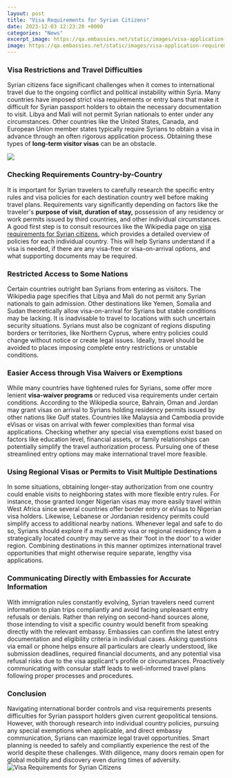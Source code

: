 ```yaml
---
layout: post
title: "Visa Requirements for Syrian Citizens"
date: 2023-12-03 12:23:20 +0000
categories: "News"
excerpt_image: https://qa.embassies.net/static/images/visa-application-requirements.jpg
image: https://qa.embassies.net/static/images/visa-application-requirements.jpg
---
```


### Visa Restrictions and Travel Difficulties  
Syrian citizens face significant challenges when it comes to international travel due to the ongoing conflict and political instability within Syria. Many countries have imposed strict visa requirements or entry bans that make it difficult for Syrian passport holders to obtain the necessary documentation to visit. Libya and Mali will not permit Syrian nationals to enter under any circumstances. Other countries like the United States, Canada, and European Union member states typically require Syrians to obtain a visa in advance through an often rigorous application process. Obtaining these types of **long-term visitor visas** can be an obstacle.

![](https://upload.wikimedia.org/wikipedia/commons/thumb/7/78/Visa_requirements_for_Syrian_citizens.svg/1600px-Visa_requirements_for_Syrian_citizens.svg.png?20230306133711)
### Checking Requirements Country-by-Country
It is important for Syrian travelers to carefully research the specific entry rules and visa policies for each destination country well before making travel plans. Requirements vary significantly depending on factors like the traveler's **purpose of visit, duration of stay,** possession of any residency or work permits issued by third countries, and other individual circumstances. A good first step is to consult resources like the Wikipedia page on [visa requirements for Syrian citizens](https://thelivenews.github.io/2023-11-29-an-adventure-filled-itinerary-for-visiting-slovenia-s-nature-scenes-and-historic-cities/), which provides a detailed overview of policies for each individual country. This will help Syrians understand if a visa is needed, if there are any visa-free or visa-on-arrival options, and what supporting documents may be required.
### Restricted Access to Some Nations 
Certain countries outright ban Syrians from entering as visitors. The Wikipedia page specifies that Libya and Mali do not permit any Syrian nationals to gain admission. Other destinations like Yemen, Somalia and Sudan theoretically allow visa-on-arrival for Syrians but stable conditions may be lacking. It is inadvisable to travel to locations with such uncertain security situations. Syrians must also be cognizant of regions disputing borders or territories, like Northern Cyprus, where entry policies could change without notice or create legal issues. Ideally, travel should be avoided to places imposing complete entry restrictions or unstable conditions.
### Easier Access through Visa Waivers or Exemptions
While many countries have tightened rules for Syrians, some offer more lenient **visa-waiver programs** or reduced visa requirements under certain conditions. According to the Wikipedia source, Bahrain, Oman and Jordan may grant visas on arrival to Syrians holding residency permits issued by other nations like Gulf states. Countries like Malaysia and Cambodia provide eVisas or visas on arrival with fewer complexities than formal visa applications. Checking whether any special visa exemptions exist based on factors like education level, financial assets, or family relationships can potentially simplify the travel authorization process. Pursuing one of these streamlined entry options may make international travel more feasible.
### Using Regional Visas or Permits to Visit Multiple Destinations  
In some situations, obtaining longer-stay authorization from one country could enable visits to neighboring states with more flexible entry rules. For instance, those granted longer Nigerian visas may more easily travel within West Africa since several countries offer border entry or eVisas to Nigerian visa holders. Likewise, Lebanese or Jordanian residency permits could simplify access to additional nearby nations. Whenever legal and safe to do so, Syrians should explore if a multi-entry visa or regional residency from a strategically located country may serve as their ‘foot in the door’ to a wider region. Combining destinations in this manner optimizes international travel opportunities that might otherwise require separate, lengthy visa applications.
### Communicating Directly with Embassies for Accurate Information
With immigration rules constantly evolving, Syrian travelers need current information to plan trips compliantly and avoid facing unpleasant entry refusals or denials. Rather than relying on second-hand sources alone, those intending to visit a specific country would benefit from speaking directly with the relevant embassy. Embassies can confirm the latest entry documentation and eligibility criteria in individual cases. Asking questions via email or phone helps ensure all particulars are clearly understood, like submission deadlines, required financial documents, and any potential visa refusal risks due to the visa applicant's profile or circumstances. Proactively communicating with consular staff leads to well-informed travel plans following proper processes and procedures.
### Conclusion  
Navigating international border controls and visa requirements presents difficulties for Syrian passport holders given current geopolitical tensions. However, with thorough research into individual country policies, pursuing any special exemptions when applicable, and direct embassy communication, Syrians can maximize legal travel opportunities. Smart planning is needed to safely and compliantly experience the rest of the world despite these challenges. With diligence, many doors remain open for global mobility and discovery even during times of adversity.
![Visa Requirements for Syrian Citizens](https://qa.embassies.net/static/images/visa-application-requirements.jpg)